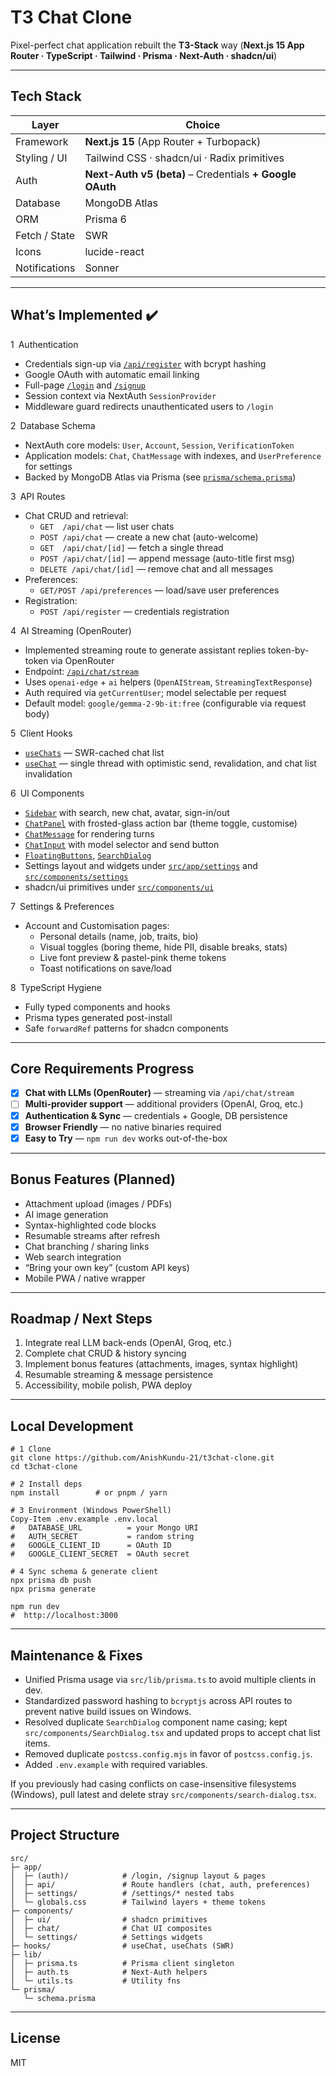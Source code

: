 # T3 Chat Clone

Pixel-perfect chat application rebuilt the **T3-Stack** way
(**Next.js 15 App Router · TypeScript · Tailwind · Prisma · Next-Auth · shadcn/ui**)

---

## Tech Stack

| Layer         | Choice                                                   |
| ------------- | -------------------------------------------------------- |
| Framework     | **Next.js 15** (App Router + Turbopack)                  |
| Styling / UI  | Tailwind CSS · shadcn/ui · Radix primitives              |
| Auth          | **Next-Auth v5 (beta)** – Credentials **+ Google OAuth** |
| Database      | MongoDB Atlas                                            |
| ORM           | Prisma 6                                                 |
| Fetch / State | SWR                                                      |
| Icons         | lucide-react                                             |
| Notifications | Sonner                                                   |

---

## What’s Implemented ✔️

1 Authentication

- Credentials sign-up via [`/api/register`](src/app/api/register/route.ts) with bcrypt hashing
- Google OAuth with automatic email linking
- Full-page [`/login`](<src/app/(auth)/login/page.tsx>) and [`/signup`](<src/app/(auth)/signup/page.tsx>)
- Session context via NextAuth `SessionProvider`
- Middleware guard redirects unauthenticated users to `/login`

2 Database Schema

- NextAuth core models: `User`, `Account`, `Session`, `VerificationToken`
- Application models: `Chat`, `ChatMessage` with indexes, and `UserPreference` for settings
- Backed by MongoDB Atlas via Prisma (see [`prisma/schema.prisma`](prisma/schema.prisma))

3 API Routes

- Chat CRUD and retrieval:
  - `GET  /api/chat` — list user chats
  - `POST /api/chat` — create a new chat (auto-welcome)
  - `GET  /api/chat/[id]` — fetch a single thread
  - `POST /api/chat/[id]` — append message (auto-title first msg)
  - `DELETE /api/chat/[id]` — remove chat and all messages
- Preferences:
  - `GET/POST /api/preferences` — load/save user preferences
- Registration:
  - `POST /api/register` — credentials registration

4 AI Streaming (OpenRouter)

- Implemented streaming route to generate assistant replies token-by-token via OpenRouter
- Endpoint: [`/api/chat/stream`](src/app/api/chat/stream/route.ts)
- Uses `openai-edge` + `ai` helpers (`OpenAIStream`, `StreamingTextResponse`)
- Auth required via `getCurrentUser`; model selectable per request
- Default model: `google/gemma-2-9b-it:free` (configurable via request body)

5 Client Hooks

- [`useChats`](src/hooks/useChats.ts) — SWR-cached chat list
- [`useChat`](src/hooks/useChat.ts) — single thread with optimistic send, revalidation, and chat list invalidation

6 UI Components

- [`Sidebar`](src/components/Sidebar.tsx) with search, new chat, avatar, sign-in/out
- [`ChatPanel`](src/components/ChatPanel.tsx) with frosted-glass action bar (theme toggle, customise)
- [`ChatMessage`](src/components/ChatMessage.tsx) for rendering turns
- [`ChatInput`](src/components/ChatInput.tsx) with model selector and send button
- [`FloatingButtons`](src/components/FloatingButtons.tsx), [`SearchDialog`](src/components/SearchDialog.tsx)
- Settings layout and widgets under [`src/app/settings`](src/app/settings/) and [`src/components/settings`](src/components/settings/)
- shadcn/ui primitives under [`src/components/ui`](src/components/ui)

7 Settings & Preferences

- Account and Customisation pages:
  - Personal details (name, job, traits, bio)
  - Visual toggles (boring theme, hide PII, disable breaks, stats)
  - Live font preview & pastel-pink theme tokens
  - Toast notifications on save/load

8 TypeScript Hygiene

- Fully typed components and hooks
- Prisma types generated post-install
- Safe `forwardRef` patterns for shadcn components

---

## Core Requirements Progress

- [x] **Chat with LLMs (OpenRouter)** — streaming via `/api/chat/stream`
- [ ] **Multi-provider support** — additional providers (OpenAI, Groq, etc.)
- [x] **Authentication & Sync** — credentials + Google, DB persistence
- [x] **Browser Friendly** — no native binaries required
- [x] **Easy to Try** — `npm run dev` works out-of-the-box

---

## Bonus Features (Planned)

- Attachment upload (images / PDFs)
- AI image generation
- Syntax-highlighted code blocks
- Resumable streams after refresh
- Chat branching / sharing links
- Web search integration
- “Bring your own key” (custom API keys)
- Mobile PWA / native wrapper

---

## Roadmap / Next Steps

1. Integrate real LLM back-ends (OpenAI, Groq, etc.)
2. Complete chat CRUD & history syncing
3. Implement bonus features (attachments, images, syntax highlight)
4. Resumable streaming & message persistence
5. Accessibility, mobile polish, PWA deploy

---

## Local Development

```
# 1 Clone
git clone https://github.com/AnishKundu-21/t3chat-clone.git
cd t3chat-clone
```

```
# 2 Install deps
npm install        # or pnpm / yarn
```

```
# 3 Environment (Windows PowerShell)
Copy-Item .env.example .env.local
#   DATABASE_URL          = your Mongo URI
#   AUTH_SECRET           = random string
#   GOOGLE_CLIENT_ID      = OAuth ID
#   GOOGLE_CLIENT_SECRET  = OAuth secret
```

```
# 4 Sync schema & generate client
npx prisma db push
npx prisma generate
```

```# 5 Run dev server
npm run dev
#  http://localhost:3000
```

---

## Maintenance & Fixes

- Unified Prisma usage via `src/lib/prisma.ts` to avoid multiple clients in dev.
- Standardized password hashing to `bcryptjs` across API routes to prevent native build issues on Windows.
- Resolved duplicate `SearchDialog` component name casing; kept `src/components/SearchDialog.tsx` and updated props to accept chat list items.
- Removed duplicate `postcss.config.mjs` in favor of `postcss.config.js`.
- Added `.env.example` with required variables.

If you previously had casing conflicts on case-insensitive filesystems (Windows), pull latest and delete stray `src/components/search-dialog.tsx`.

---

## Project Structure

```
src/
├─ app/
│  ├─ (auth)/            # /login, /signup layout & pages
│  ├─ api/               # Route handlers (chat, auth, preferences)
│  ├─ settings/          # /settings/* nested tabs
│  └─ globals.css        # Tailwind layers + theme tokens
├─ components/
│  ├─ ui/                # shadcn primitives
│  ├─ chat/              # Chat UI composites
│  └─ settings/          # Settings widgets
├─ hooks/                # useChat, useChats (SWR)
├─ lib/
│  ├─ prisma.ts          # Prisma client singleton
│  ├─ auth.ts            # Next-Auth helpers
│  └─ utils.ts           # Utility fns
└─ prisma/
   └─ schema.prisma
```

---

## License

MIT
